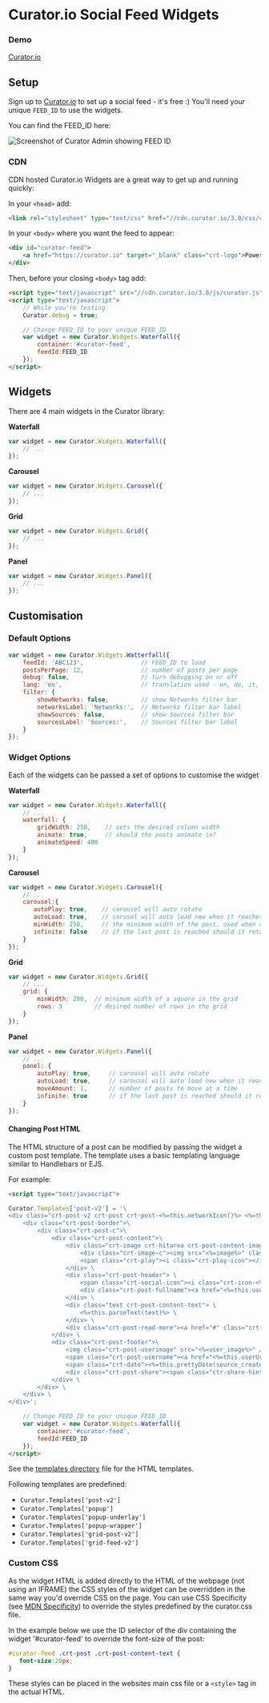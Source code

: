 # Curator.io Social Feed Widgets


### Demo

[Curator.io](https://curator.io/showcase)

## Setup

Sign up to [Curator.io](https://admin.curator.io/auth/register) to set up a social feed - it's free :)
You'll need your unique `FEED_ID` to use the widgets.

You can find the FEED_ID here:

![Screenshot of Curator Admin showing FEED ID](https://admin.curator.io/assets/images/github-feed-id.jpg)

### CDN

CDN hosted Curator.io Widgets are a great way to get up and running quickly:

In your `<head>` add:

```html
<link rel="stylesheet" type="text/css" href="//cdn.curator.io/3.0/css/curator.css"/>
```

In your ```<body>``` where you want the feed to appear:
```html
<div id="curator-feed">
    <a href="https://curator.io" target="_blank" class="crt-logo">Powered by Curator.io</a>
</div>
```
Then, before your closing ```<body>``` tag add:

```html
<script type="text/javascript" src="//cdn.curator.io/3.0/js/curator.js"></script>
<script type="text/javascript">
	// While you're testing
    Curator.debug = true;

    // Change FEED_ID to your unique FEED_ID
    var widget = new Curator.Widgets.Waterfall({
        container:'#curator-feed',
        feedId:FEED_ID
    });
</script>
```

## Widgets

There are 4 main widgets in the Curator library:


**Waterfall**
```js
var widget = new Curator.Widgets.Waterfall({
    // ...
});
```

**Carousel**
```js
var widget = new Curator.Widgets.Carousel({
    // ...
});
```

**Grid**
```js
var widget = new Curator.Widgets.Grid({
    // ...
});
```

**Panel**
```js
var widget = new Curator.Widgets.Panel({
    // ...
});
```

## Customisation

### Default Options

```js
var widget = new Curator.Widgets.Watterfall({    
    feedId: 'ABC123',                // FEED_ID to load
    postsPerPage: 12,                // number of posts per page
    debug: false,                    // turn debugging on or off
    lang: 'en',                      // translation used - en, de, it, nl, es
    filter: {
        showNetworks: false,         // show Networks filter bar
        networksLabel: 'Networks:',  // Networks filter bar label
        showSources: false,          // show Sources filter bar
        sourcesLabel: 'Sources:',    // Sources filter bar label
    }
});
```

### Widget Options

Each of the widgets can be passed a set of options to customise the widget

**Waterfall**
```js
var widget = new Curator.Widgets.Waterfall({
    // ...
    waterfall: {
        gridWidth: 250,    // sets the desired column width
        animate: true,     // should the posts animate in?
        animateSpeed: 400  
    }
});
```

**Carousel**
```js
var widget = new Curator.Widgets.Carousel({
    // ...
    carousel:{
       autoPlay: true,    // carousel will auto rotate
       autoLoad: true,    // carusel will auto load new when it reaches the end of the current page of posts
       minWidth: 250,     // the minimum width of the post, used when calculating responsive post width
       infinite: false    // if the last post is reached should it rotate back to the start
    }
});
```

**Grid**
```js
var widget = new Curator.Widgets.Grid({
    // ...
    grid: {
        minWidth: 200,  // minimum width of a square in the grid
        rows: 3         // desired number of rows in the grid
    }
});
```

**Panel**
```js
var widget = new Curator.Widgets.Panel({
    // ...
    panel: {
        autoPlay: true,     // carousel will auto rotate
        autoLoad: true,     // carousel will auto load new when it reaches the end of the current page of posts
        moveAmount: 1,      // number of posts to move at a time
        infinite: true      // if the last post is reached should it rotate back to the start
    }
});
```

#### Changing Post HTML

The HTML structure of a post can be modified by passing the widget a custom post template. The template uses a basic 
templating language similar to Handlebars or EJS. 


For example: 
```html
<script type="text/javascript">

Curator.Templates['post-v2'] = '\
<div class="crt-post-v2 crt-post crt-post-<%=this.networkIcon()%> <%=this.contentTextClasses()%>  <%=this.contentImageClasses()%>" data-post="<%=id%>"> \
    <div class="crt-post-border">\
        <div class="crt-post-c">\
            <div class="crt-post-content">\
                <div class="crt-image crt-hitarea crt-post-content-image" > \
                    <div class="crt-image-c"><img src="<%=image%>" class="crt-post-image" /></div> \
                    <span class="crt-play"><i class="crt-play-icon"></i></span> \
                </div> \
                <div class="crt-post-header"> \
                    <span class="crt-social-icon"><i class="crt-icon-<%=this.networkIcon()%>"></i></span> \
                    <div class="crt-post-fullname"><a href="<%=this.userUrl()%>" target="_blank"><%=user_full_name%></a></div>\
                </div> \
                <div class="text crt-post-content-text"> \
                    <%=this.parseText(text)%> \
                </div> \
                <div class="crt-post-read-more"><a href="#" class="crt-post-read-more-button">Read more</a> </div> \
            </div> \
            <div class="crt-post-footer">\
                <img class="crt-post-userimage" src="<%=user_image%>" /> \
                <span class="crt-post-username"><a href="<%=this.userUrl()%>" target="_blank">@<%=user_screen_name%></a></span>\
                <span class="crt-date"><%=this.prettyDate(source_created_at)%></span> \
                <div class="crt-post-share"><span class="ctr-share-hint"></span><a href="#" class="crt-share-facebook"><i class="crt-icon-facebook"></i></a>  <a href="#" class="crt-share-twitter"><i class="crt-icon-twitter"></i></a></div>\
            </div> \
        </div> \
    </div> \
</div>';

    // Change FEED_ID to your unique FEED_ID
    var widget = new Curator.Widgets.Waterfall({
        container:'#curator-feed',
        feedId:FEED_ID
    });
</script>
```

See the [templates directory](https://github.com/curatorio/widgets/blob/master/src/js/core/templates/) file for the HTML templates.

Following templates are predefined:
 - `Curator.Templates['post-v2']`
 - `Curator.Templates['popup']`
 - `Curator.Templates['popup-underlay']`
 - `Curator.Templates['popup-wrapper']`
 - `Curator.Templates['grid-post-v2']`
 - `Curator.Templates['grid-feed-v2']`

### Custom CSS

As the widget HTML is added directly to the HTML of the webpage (not using an IFRAME) the CSS styles of the widget can be overridden in the same way you'd override CSS on the page. You can use CSS Specificity (see [MDN Specificity](https://developer.mozilla.org/en-US/docs/Web/CSS/Specificity)) to override the styles predefined by the curator.css file.

In the example below we use the ID selector of the div containing the widget '#curator-feed' to override the font-size of the post:

```css
#curator-feed .crt-post .crt-post-content-text {
   font-size:20px;
}
```

These styles can be placed in the websites main css file or a `<style>` tag in the actual HTML.

